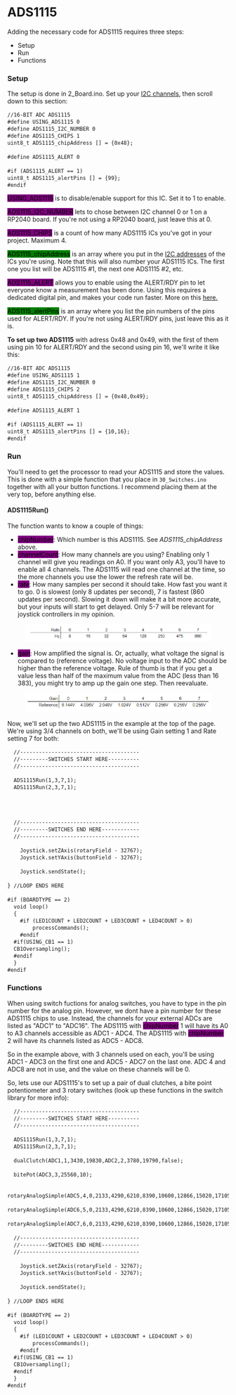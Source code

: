 # ADS1115

Adding the necessary code for ADS1115 requires three steps:

* Setup
* Run&#x20;
* Functions

### Setup

The setup is done in 2\_Board.ino.  Set up your [I2C channels](./), then scroll down to this section:

```
//16-BIT ADC ADS1115
#define USING_ADS1115 0
#define ADS1115_I2C_NUMBER 0
#define ADS1115_CHIPS 1
uint8_t ADS1115_chipAddress [] = {0x48};

#define ADS1115_ALERT 0

#if (ADS1115_ALERT == 1)
uint8_t ADS1115_alertPins [] = {99};
#endif
```

<mark style="background-color:purple;">USING\_ADS1115</mark> is to disable/enable support for this IC. Set it to 1 to enable.&#x20;

<mark style="background-color:purple;">ADS1115\_I2C\_NUMBER</mark> lets to chose between I2C channel 0 or 1 on a RP2040 board. If you're not using a RP2040 board, just leave this at 0.

<mark style="background-color:purple;">ADS1115\_CHIPS</mark>  is a count of how many ADS1115 ICs you've got in your project. Maximum 4.&#x20;

<mark style="background-color:green;">ADS1115\_chipAddress</mark> is an array where you put in the [I2C addresses](../../../1.-project-planning/analog-inputs/external-adc.md#a-ds1115) of the ICs you're using. Note that this will also number your ADS1115 ICs. The first one you list will be ADS1115 #1, the next one ADS1115 #2, etc.

<mark style="background-color:purple;">ADS1115\_ALERT</mark> allows you to enable using the ALERT/RDY pin to let everyone know a measurement has been done. Using this requires a dedicated digital pin, and makes your code run faster. More on this [here.](../../../2.-wiring/analog/external-adc.md#alert-rdy)

&#x20;<mark style="background-color:green;">ADS1115\_alertPins</mark> is an array where you list the pin numbers of the pins used for ALERT/RDY. If you're not using ALERT/RDY pins, just leave this as it is.&#x20;

**To set up two ADS1115** with adress 0x48 and 0x49, with the first of them using pin 10 for ALERT/RDY and the second using pin 16, we'll write it like this:

```
//16-BIT ADC ADS1115
#define USING_ADS1115 1
#define ADS1115_I2C_NUMBER 0
#define ADS1115_CHIPS 2
uint8_t ADS1115_chipAddress [] = {0x48,0x49};

#define ADS1115_ALERT 1

#if (ADS1115_ALERT == 1)
uint8_t ADS1115_alertPins [] = {10,16};
#endif
```

### Run

You'll need to get the processor to read your ADS1115 and store the values. This is done with a simple function that you place in `30_Switches.ino` together with all your button functions. I recommend placing them at the very top, before anything else.&#x20;

#### ADS1115Run()

The function wants to know a couple of things:

* <mark style="background-color:purple;">chipNumber</mark>: Which number is this ADS1115. See _ADS1115\_chipAddress_ above.&#x20;
* <mark style="background-color:purple;">channelCount</mark>: How many channels are you using? Enabling only 1 channel will give you readings on A0. If you want only A3, you'll have to enable all 4 channels. The ADS1115 will read one channel at the time, so the more channels you use the lower the refresh rate will be.&#x20;
* <mark style="background-color:purple;">rate</mark>: How many samples per second it should take. How fast you want it to go. 0 is slowest (only 8 updates per second), 7 is fastest (860 updates per second). Slowing it down will make it a bit more accurate, but your inputs will start to get delayed. Only 5-7 will be relevant for joystick controllers in my opinion.&#x20;

<figure><img src="../../../.gitbook/assets/image (59).png" alt=""><figcaption></figcaption></figure>

* <mark style="background-color:purple;">gain</mark>: How amplified the signal is. Or, actually, what voltage the signal is compared to (reference voltage). No voltage input to the ADC should be higher than the reference voltage. Rule of thumb is that if you get a value less than half of the maximum value from the ADC (less than 16 383), you might try to amp up the gain one step. Then reevaluate.&#x20;

<figure><img src="../../../.gitbook/assets/image (14) (1) (1).png" alt=""><figcaption></figcaption></figure>

Now, we'll set up the two ADS1115 in the example at the top of the page. We're using 3/4 channels on both, we'll be using Gain setting 1 and Rate setting 7 for both:

```
  //--------------------------------------
  //---------SWITCHES START HERE----------
  //--------------------------------------
  
  ADS1115Run(1,3,7,1);
  ADS1115Run(2,3,7,1);
  
  
  

  //--------------------------------------
  //---------SWITCHES END HERE------------
  //--------------------------------------

	Joystick.setZAxis(rotaryField - 32767);
	Joystick.setYAxis(buttonField - 32767);

	Joystick.sendState();

} //LOOP ENDS HERE

#if (BOARDTYPE == 2)
  void loop()
  {
	#if (LED1COUNT + LED2COUNT + LED3COUNT + LED4COUNT > 0)
		processCommands();
	#endif
  #if(USING_CB1 == 1)
  CB1Oversampling();
  #endif
  }
#endif
```

### Functions

When using switch fuctions for analog switches, you have to type in the pin number for the analog pin. However, we dont have a pin number for these ADS1115 chips to use. Instead, the channels for your external ADCs are listed as "ADC1" to "ADC16". The ADS1115 with <mark style="background-color:purple;">chipNumber</mark> 1 will have its A0 to A3 channels accessible as ADC1 - ADC4. The ADS1115 with <mark style="background-color:purple;">chipNumber</mark> 2 will have its channels listed as ADC5 - ADC8.&#x20;

So in the example above, with 3 channels used on each, you'll be using ADC1 - ADC3 on the first one and ADC5 - ADC7 on the last one. ADC 4 and ADC8 are not in use, and the value on these channels will be 0.&#x20;

So, lets use our ADS1115's to set up a pair of dual clutches, a bite point potentiometer and 3 rotary switches (look up these functions in the switch library for more info):

```
  //--------------------------------------
  //---------SWITCHES START HERE----------
  //--------------------------------------
  
  ADS1115Run(1,3,7,1);
  ADS1115Run(2,3,7,1);
  
  dualClutch(ADC1,1,3430,19830,ADC2,2,3780,19790,false);
  
  bitePot(ADC3,3,25560,10);
  
  rotaryAnalogSimple(ADC5,4,0,2133,4290,6210,8390,10600,12866,15020,17105,19220,21320,23500,false);
  rotaryAnalogSimple(ADC6,5,0,2133,4290,6210,8390,10600,12866,15020,17105,19220,21320,23500,false);
  rotaryAnalogSimple(ADC7,6,0,2133,4290,6210,8390,10600,12866,15020,17105,19220,21320,23500,false);

  //--------------------------------------
  //---------SWITCHES END HERE------------
  //--------------------------------------

	Joystick.setZAxis(rotaryField - 32767);
	Joystick.setYAxis(buttonField - 32767);

	Joystick.sendState();

} //LOOP ENDS HERE

#if (BOARDTYPE == 2)
  void loop()
  {
	#if (LED1COUNT + LED2COUNT + LED3COUNT + LED4COUNT > 0)
		processCommands();
	#endif
  #if(USING_CB1 == 1)
  CB1Oversampling();
  #endif
  }
#endif
```





